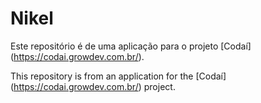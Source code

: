 # Nikel

Este repositório é de uma aplicação para o projeto [Codaí] (https://codai.growdev.com.br/). 

This repository is from an application for the [Codaí] (https://codai.growdev.com.br/) project.
